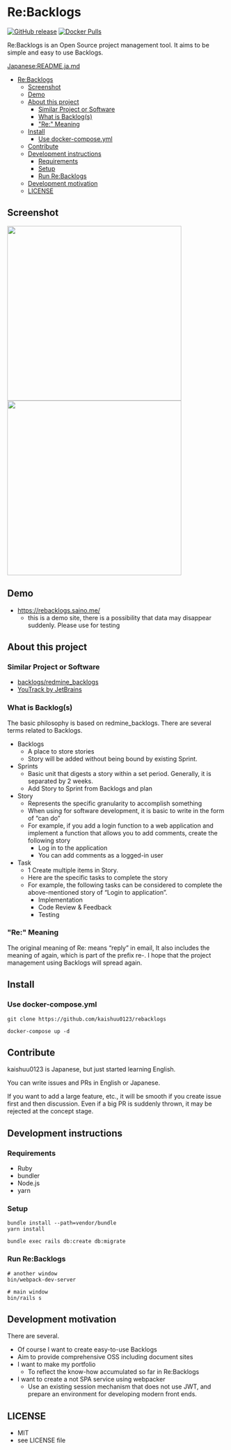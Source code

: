 # Re:Backlogs

[![GitHub release](https://img.shields.io/github/release/kaishuu0123/rebacklogs.svg)][releases]
[![Docker Pulls](https://img.shields.io/docker/pulls/kaishuu0123/rebacklogs.svg)][docker]

[releases]: https://github.com/kaishuu0123/rebacklogs/releases
[docker]: https://hub.docker.com/r/kaishuu0123/rebacklogs/

Re:Backlogs is an Open Source project management tool.
It aims to be simple and easy to use Backlogs.

[Japanese:README.ja.md](https://github.com/kaishuu0123/rebacklogs/blob/master/README.ja.md)

- [Re:Backlogs](#rebacklogs)
  - [Screenshot](#screenshot)
  - [Demo](#demo)
  - [About this project](#about-this-project)
    - [Similar Project or Software](#similar-project-or-software)
    - [What is Backlog(s)](#what-is-backlogs)
    - ["Re:" Meaning](#%22re%22-meaning)
  - [Install](#install)
    - [Use docker-compose.yml](#use-docker-composeyml)
  - [Contribute](#contribute)
  - [Development instructions](#development-instructions)
    - [Requirements](#requirements)
    - [Setup](#setup)
    - [Run Re:Backlogs](#run-rebacklogs)
  - [Development motivation](#development-motivation)
  - [LICENSE](#license)

## Screenshot

<img src="https://raw.githubusercontent.com/kaishuu0123/rebacklogs/master/images_for_README/backlogs.png" width="400"> <img src="https://raw.githubusercontent.com/kaishuu0123/rebacklogs/master/images_for_README/kanban.png" width="400">

## Demo

* https://rebacklogs.saino.me/
  * this is a demo site, there is a possibility that data may disappear suddenly. Please use for testing

## About this project
### Similar Project or Software
* [backlogs/redmine_backlogs](https://github.com/backlogs/redmine_backlogs)
* [YouTrack by JetBrains](https://www.jetbrains.com/youtrack/)

### What is Backlog(s)

The basic philosophy is based on redmine_backlogs.
There are several terms related to Backlogs.

* Backlogs
    * A place to store stories
    * Story will be added without being bound by existing Sprint.
* Sprints
    * Basic unit that digests a story within a set period. Generally, it is separated by 2 weeks.
    * Add Story to Sprint from Backlogs and plan
* Story
    * Represents the specific granularity to accomplish something
    * When using for software development, it is basic to write in the form of “can do”
    * For example, if you add a login function to a web application and implement a function that allows you to add comments, create the following story
        * Log in to the application
        * You can add comments as a logged-in user
* Task
    * 1 Create multiple items in Story.
    * Here are the specific tasks to complete the story
    * For example, the following tasks can be considered to complete the above-mentioned story of “Login to application”.
        * Implementation
        * Code Review & Feedback
        * Testing

### "Re:" Meaning

The original meaning of Re: means “reply” in email,
It also includes the meaning of again, which is part of the prefix re-.
I hope that the project management using Backlogs will spread again.

## Install

### Use docker-compose.yml

```command
git clone https://github.com/kaishuu0123/rebacklogs

docker-compose up -d
```

## Contribute

kaishuu0123 is Japanese, but just started learning English.

You can write issues and PRs in English or Japanese.

If you want to add a large feature, etc., it will be smooth if you create issue first and then discussion.
Even if a big PR is suddenly thrown, it may be rejected at the concept stage.

## Development instructions
### Requirements

* Ruby
* bundler
* Node.js
* yarn

### Setup

```command
bundle install --path=vendor/bundle
yarn install

bundle exec rails db:create db:migrate
```

### Run Re:Backlogs

```
# another window
bin/webpack-dev-server

# main window
bin/rails s
```

## Development motivation
There are several.

* Of course I want to create easy-to-use Backlogs
* Aim to provide comprehensive OSS including document sites
* I want to make my portfolio
    * To reflect the know-how accumulated so far in Re:Backlogs
* I want to create a not SPA service using webpacker
    * Use an existing session mechanism that does not use JWT, and prepare an environment for developing modern front ends.

## LICENSE

* MIT
* see LICENSE file

